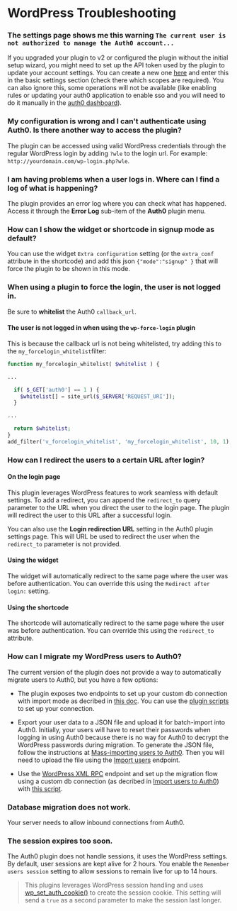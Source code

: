 # WordPress Troubleshooting

### The settings page shows me this warning `The current user is not authorized to manage the Auth0 account...`

If you upgraded your plugin to v2 or configured the plugin without the initial setup wizard, you might need to set up the API token used by the plugin to update your account settings. You can create a new one [here](https://auth0.com/docs/api/v2) and enter this in the basic settings section (check there which scopes are required). You can also ignore this, some operations will not be available (like enabling rules or updating your auth0 application to enable sso and you will need to do it manually in the [auth0 dashboard](https://manage.auth0.com)).

### My configuration is wrong and I can't authenticate using Auth0. Is there another way to access the plugin?

The plugin can be accessed using valid WordPress credentials through the regular WordPress login by adding `?wle` to the login url. For example: `http://yourdomain.com/wp-login.php?wle`.

### I am having problems when a user logs in. Where can I find a log of what is happening?

The plugin provides an error log where you can check what has happened. Access it through the **Error Log** sub-item of the **Auth0** plugin menu.

### How can I show the widget or shortcode in signup mode as default?

You can use the widget `Extra configuration` setting (or the `extra_conf` attribute in the shortcode) and add this json `{"mode":"signup" }` that will force the plugin to be shown in this mode.

### When using a plugin to force the login, the user is not logged in.

Be sure to **whitelist** the Auth0 `callback_url`.

#### The user is not logged in when using the `wp-force-login` plugin

This is because the callback url is not being whitelisted, try adding this to the `my_forcelogin_whitelist`filter: 

```php
function my_forcelogin_whitelist( $whitelist ) {

...

  if( $_GET['auth0'] == 1 ) {
    $whitelist[] = site_url($_SERVER['REQUEST_URI']);
  }

...

  return $whitelist;
}
add_filter('v_forcelogin_whitelist', 'my_forcelogin_whitelist', 10, 1);
```

### How can I redirect the users to a certain URL after login?

#### On the login page

This plugin leverages WordPress features to work seamless with default settings. To add a redirect, you can append the `redirect_to` query parameter to the URL when you direct the user to the login page. The plugin will redirect the user to this URL after a successful login.

You can also use the **Login redirection URL** setting in the Auth0 plugin settings page. This will URL be used to redirect the user when the `redirect_to` parameter is not provided.

#### Using the widget

The widget will automatically redirect to the same page where the user was before authentication. You can override this using the `Redirect after login:` setting.

#### Using the shortcode

The shortcode will automatically redirect to the same page where the user was before authentication. You can override this using the `redirect_to` attribute.

### How can I migrate my WordPress users to Auth0?

The current version of the plugin does not provide a way to automatically migrate users to Auth0, but you have a few options:

- The plugin exposes two endpoints to set up your custom db connection with import mode as decribed in [this doc](/connections/database/migrating). You can use the [plugin scripts](https://github.com/auth0/wp-auth0/blob/master/lib/WP_Auth0_CustomDBLib.php) to set up your connection.

- Export your user data to a JSON file and upload it for batch-import into Auth0. Initially, your users will have to reset their passwords when logging in using Auth0 because there is no way for Auth0 to decrypt the WordPress passwords during migration. To generate the JSON file, follow the instructions at [Mass-importing users to Auth0](/bulk-import). Then you will need to upload the file using the [Import users](/api/v2#!/Jobs/post_users_imports) endpoint.

- Use the [WordPress XML RPC](https://codex.wordpress.org/XML-RPC_Support) endpoint and set up the migration flow using a custom db connection (as decribed in [Import users to Auth0](/connections/database/migrating)) with [this script](https://gist.github.com/glena/b31716e3c8fe48927be2).


### Database migration does not work.

Your server needs to allow inbound connections from Auth0.

### The session expires too soon.

The Auth0 plugin does not handle sessions, it uses the WordPress settings. By default, user sessions are kept alive for 2 hours. You enable the `Remember users session` setting to allow sessions to remain live for up to 14 hours.

> This plugins leverages WordPress session handling and uses [wp_set_auth_cookie()](https://developer.wordpress.org/reference/functions/wp_set_auth_cookie/) to create the session cookie. This setting will send a `true` as a second parameter to make the session last longer.
